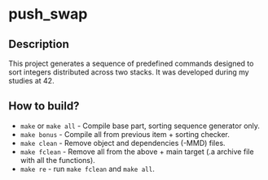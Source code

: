 # push_swap

## Description

This project generates a sequence of predefined commands designed to sort integers distributed across two stacks. It was developed during my studies at 42.

## How to build?

- `make` or `make all` - Compile base part, sorting sequence generator only.
- `make bonus` - Compile all from previous item + sorting checker.
- `make clean` - Remove object and dependencies (-MMD) files.
- `make fclean` - Remove all from the above + main target (.a archive file with all the functions).
- `make re` - run `make fclean` and `make all`.
